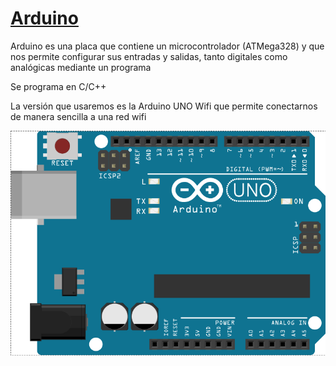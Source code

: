# [Arduino](http://arduino.cc)

Arduino es una placa que contiene un microcontrolador (ATMega328) y que nos permite configurar sus entradas y salidas, tanto digitales como analógicas mediante un programa

Se programa en C/C++

La versión que usaremos es la Arduino UNO Wifi que permite conectarnos de manera sencilla a una red wifi

![](../images/Arduino.png)
